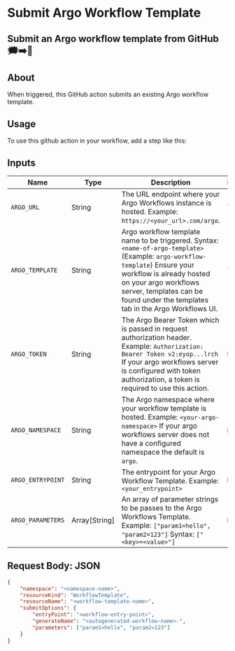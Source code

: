 # Submit Argo Workflow Template

## Submit an Argo workflow template from GitHub 🗯️➡️🐙

## About

When triggered, this GitHub action submits an existing Argo workflow template.

## Usage

To use this github action in your workflow, add a step like this:

## Inputs

| Name | Type | Description | Requried? | Default |
| --- | --- | --- | --- | --- |
| `ARGO_URL` | String | The URL endpoint where your Argo Workflows instance is hosted. Example: `https://<your_url>.com/argo`. | **Yes** | N/A | 
| `ARGO_TEMPLATE` | String  | Argo workflow template name to be triggered. Syntax: `<name-of-argo-template>` (Example: `argo-workflow-template`) Ensure your workflow is already hosted on your argo workflows server, templates can be found under the templates tab in the Argo Workflows UI. | **Yes** | N/A |
| `ARGO_TOKEN` | String | The Argo Bearer Token which is passed in request authorization header. Example: `Authorization: Bearer Token v2:eyop...lrch` If your argo workflows server is configured with token authorization, a token is required to use this action. | **No** | N/A | 
| `ARGO_NAMESPACE` | String | The Argo namespace where your workflow template is hosted. Example: `<your-argo-namespace>` If your argo workflows server does not have a configured namespace the default is `argo`. | **No** | `argo` | 
| `ARGO_ENTRYPOINT` | String | The entrypoint for your Argo Workflow Template. Example: `<your_entrypoint>` | **No** | `default` |
| `ARGO_PARAMETERS` | Array[String] | An array of parameter strings to be passes to the Argo Workflows Template. Example: `["param1=hello", "param2=123"]` Syntax: `["<key>=<value>"]` | **No** | N/A |


## Request Body: JSON
```json
{                              
    "namespace": "<namespace-name>",
    "resourceKind": "WorkflowTemplate",
    "resourceName": "<workflow-template-name>",
    "submitOptions": {
        "entryPoint": "<workflow-entry-point>",
        "generateName": "<autogenerated-workflow-name>-",
        "parameters": ["param1=hello", "param2=123"]
    }
}
```

